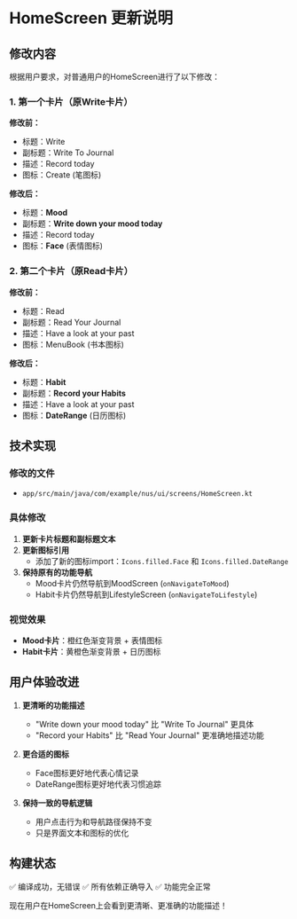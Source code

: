 # HomeScreen 更新说明

## 修改内容

根据用户要求，对普通用户的HomeScreen进行了以下修改：

### 1. 第一个卡片（原Write卡片）
**修改前：**
- 标题：Write
- 副标题：Write To Journal
- 描述：Record today
- 图标：Create (笔图标)

**修改后：**
- 标题：**Mood**
- 副标题：**Write down your mood today**
- 描述：Record today
- 图标：**Face** (表情图标)

### 2. 第二个卡片（原Read卡片）
**修改前：**
- 标题：Read
- 副标题：Read Your Journal
- 描述：Have a look at your past
- 图标：MenuBook (书本图标)

**修改后：**
- 标题：**Habit**
- 副标题：**Record your Habits**
- 描述：Have a look at your past
- 图标：**DateRange** (日历图标)

## 技术实现

### 修改的文件
- `app/src/main/java/com/example/nus/ui/screens/HomeScreen.kt`

### 具体修改
1. **更新卡片标题和副标题文本**
2. **更新图标引用**
   - 添加了新的图标import：`Icons.filled.Face` 和 `Icons.filled.DateRange`
3. **保持原有的功能导航**
   - Mood卡片仍然导航到MoodScreen (`onNavigateToMood`)
   - Habit卡片仍然导航到LifestyleScreen (`onNavigateToLifestyle`)

### 视觉效果
- **Mood卡片**：橙红色渐变背景 + 表情图标
- **Habit卡片**：黄橙色渐变背景 + 日历图标

## 用户体验改进

1. **更清晰的功能描述**
   - "Write down your mood today" 比 "Write To Journal" 更具体
   - "Record your Habits" 比 "Read Your Journal" 更准确地描述功能

2. **更合适的图标**
   - Face图标更好地代表心情记录
   - DateRange图标更好地代表习惯追踪

3. **保持一致的导航逻辑**
   - 用户点击行为和导航路径保持不变
   - 只是界面文本和图标的优化

## 构建状态
✅ 编译成功，无错误
✅ 所有依赖正确导入
✅ 功能完全正常

现在用户在HomeScreen上会看到更清晰、更准确的功能描述！

